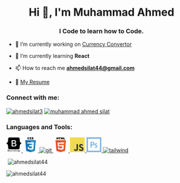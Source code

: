 <h1 align="center">Hi 👋, I'm Muhammad Ahmed</h1>
<h3 align="center">I Code to learn how to Code.</h3>

- 🔭 I’m currently working on [Currency Convertor](https://github.com/ahmedsilat44/Currency-convertor)

- 🌱 I’m currently learning **React**

- 📫 How to reach me **ahmedsilat44@gmail.com**

- 📜 <a href="https://rxresu.me/talisdemha/software-engineer" download>My Resume</a>

<h3 align="left">Connect with me:</h3>
<p align="left">
<a href="https://twitter.com/AhmedSilat3" target="blank"><img align="center" src="https://raw.githubusercontent.com/rahuldkjain/github-profile-readme-generator/master/src/images/icons/Social/twitter.svg" alt="ahmedsilat3" height="30" width="40" /></a>
<a href="https://www.linkedin.com/in/muhammad-ahmed-silat-aaa799208/" target="blank"><img align="center" src="https://raw.githubusercontent.com/rahuldkjain/github-profile-readme-generator/master/src/images/icons/Social/linked-in-alt.svg" alt="muhammad ahmed silat" height="30" width="40" /></a>
</p>

<h3 align="left">Languages and Tools:</h3>
<p align="left"> <a href="https://getbootstrap.com" target="_blank" rel="noreferrer"> <img src="https://raw.githubusercontent.com/devicons/devicon/master/icons/bootstrap/bootstrap-plain-wordmark.svg" alt="bootstrap" width="40" height="40"/> </a> <a href="https://www.w3schools.com/css/" target="_blank" rel="noreferrer"> <img src="https://raw.githubusercontent.com/devicons/devicon/master/icons/css3/css3-original-wordmark.svg" alt="css3" width="40" height="40"/> </a> <a href="https://git-scm.com/" target="_blank" rel="noreferrer"> <img src="https://www.vectorlogo.zone/logos/git-scm/git-scm-icon.svg" alt="git" width="40" height="40"/> </a> <a href="https://www.w3.org/html/" target="_blank" rel="noreferrer"> <img src="https://raw.githubusercontent.com/devicons/devicon/master/icons/html5/html5-original-wordmark.svg" alt="html5" width="40" height="40"/> </a> <a href="https://developer.mozilla.org/en-US/docs/Web/JavaScript" target="_blank" rel="noreferrer"> <img src="https://raw.githubusercontent.com/devicons/devicon/master/icons/javascript/javascript-original.svg" alt="javascript" width="40" height="40"/> </a> <a href="https://www.photoshop.com/en" target="_blank" rel="noreferrer"> <img src="https://raw.githubusercontent.com/devicons/devicon/master/icons/photoshop/photoshop-line.svg" alt="photoshop" width="40" height="40"/> </a> <a href="https://tailwindcss.com/" target="_blank" rel="noreferrer"> <img src="https://www.vectorlogo.zone/logos/tailwindcss/tailwindcss-icon.svg" alt="tailwind" width="40" height="40"/> </a> </p>


<p>&nbsp;<img align="centre" src="https://github-readme-stats.vercel.app/api?username=ahmedsilat44&show_icons=true&locale=en" alt="ahmedsilat44" /></p>

<p><img align="centre" src="https://github-readme-streak-stats.herokuapp.com/?user=ahmedsilat44&" alt="ahmedsilat44" /></p>

